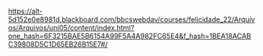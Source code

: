 https://alt-5d152e0e8981d.blackboard.com/bbcswebdav/courses/felicidade_22/Arquivos/Arquivos/uni05/content/index.html?one_hash=6F3215BAE5B6154A99F5A4A982FC65E4&f_hash=1BEA18ACABC39808D5C1D65EB26B15E7#/

